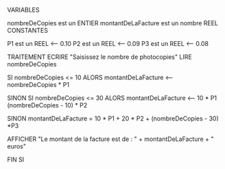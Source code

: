 VARIABLES

nombreDeCopies est un ENTIER
montantDeLaFacture est un nombre REEL
CONSTANTES

P1 est un REEL <-- 0.10
P2 est un REEL <-- 0.09
P3 est un REEL <-- 0.08

TRAITEMENT
ECRIRE "Saisissez le nombre de photocopies"
LIRE nombreDeCopies

SI nombreDeCopies <= 10
ALORS montantDeLaFacture <-- nombreDeCopies * P1

SINON SI nombreDeCopies <= 30
ALORS montantDeLaFacture <-- 10 * P1 (nombreDeCopies - 10) * P2

SINON montantDeLaFacture = 10 * P1 + 20 * P2 + (nombreDeCopies - 30) *P3

AFFICHER "Le montant de la facture est de : " +  montantDeLaFacture + " euros" 

FIN SI







